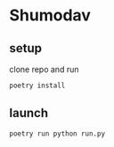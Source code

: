 
# Shumodav

## setup
clone repo and run 
```bash
poetry install
```

## launch
```bash
poetry run python run.py
```